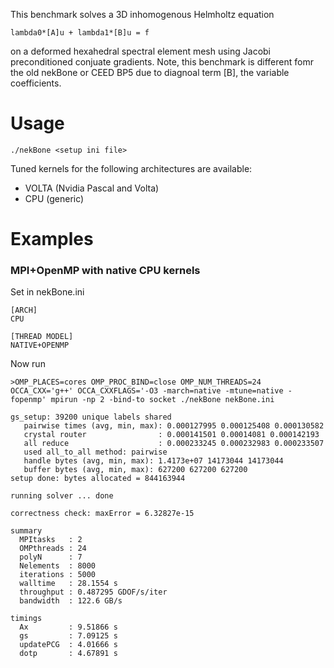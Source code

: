 This benchmark solves a 3D inhomogenous Helmholtz equation 
```
lambda0*[A]u + lambda1*[B]u = f
```
on a deformed hexahedral spectral element mesh using Jacobi preconditioned conjuate gradients.
Note, this benchmark is different fomr the old nekBone or CEED BP5 due to diagnoal term [B], the variable coefficients.

# Usage

```
./nekBone <setup ini file>
```
Tuned kernels for the following architectures are available:
* VOLTA (Nvidia Pascal and Volta)
* CPU (generic)	

# Examples

### MPI+OpenMP with native CPU kernels

Set in nekBone.ini
```
[ARCH]
CPU

[THREAD MODEL]
NATIVE+OPENMP
```

Now run
```
>OMP_PLACES=cores OMP_PROC_BIND=close OMP_NUM_THREADS=24 OCCA_CXX='g++' OCCA_CXXFLAGS='-O3 -march=native -mtune=native -fopenmp' mpirun -np 2 -bind-to socket ./nekBone nekBone.ini

gs_setup: 39200 unique labels shared
   pairwise times (avg, min, max): 0.000127995 0.000125408 0.000130582
   crystal router                : 0.000141501 0.00014081 0.000142193
   all reduce                    : 0.000233245 0.000232983 0.000233507
   used all_to_all method: pairwise
   handle bytes (avg, min, max): 1.4173e+07 14173044 14173044
   buffer bytes (avg, min, max): 627200 627200 627200
setup done: bytes allocated = 844163944

running solver ... done

correctness check: maxError = 6.32827e-15

summary
  MPItasks   : 2
  OMPthreads : 24
  polyN      : 7
  Nelements  : 8000
  iterations : 5000
  walltime   : 28.1554 s
  throughput : 0.487295 GDOF/s/iter
  bandwidth  : 122.6 GB/s

timings
  Ax         : 9.51866 s
  gs         : 7.09125 s
  updatePCG  : 4.01666 s
  dotp       : 4.67891 s
```
